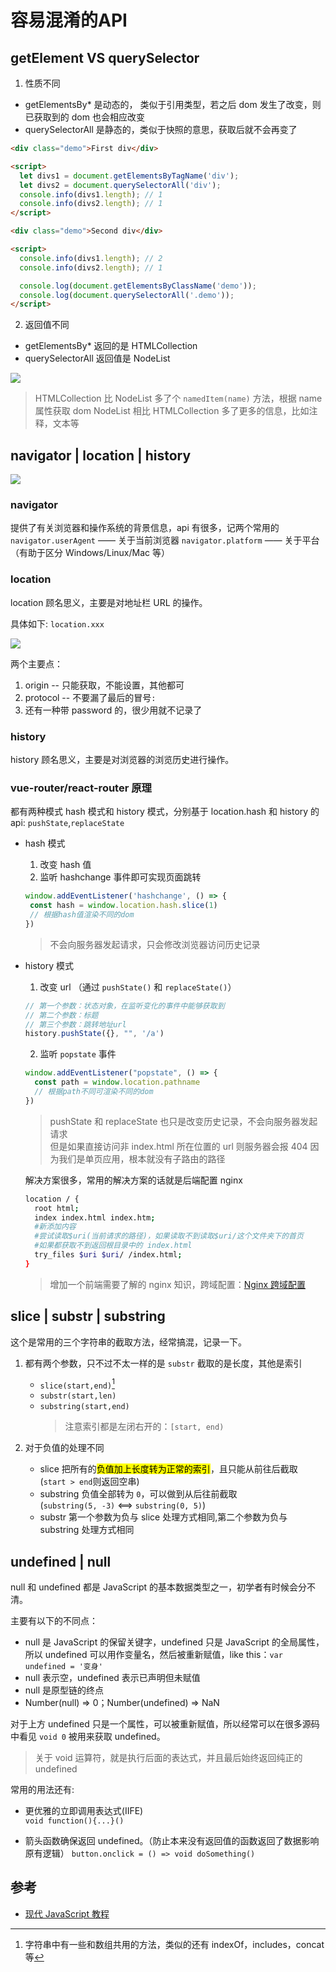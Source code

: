# 容易混淆的API


## getElement VS querySelector

1. 性质不同

- getElementsBy\* 是动态的， 类似于引用类型，若之后 dom 发生了改变，则已获取到的 dom 也会相应改变
- querySelectorAll 是静态的，类似于快照的意思，获取后就不会再变了

```html
<div class="demo">First div</div>

<script>
  let divs1 = document.getElementsByTagName('div');
  let divs2 = document.querySelectorAll('div');
  console.info(divs1.length); // 1
  console.info(divs2.length); // 1
</script>

<div class="demo">Second div</div>

<script>
  console.info(divs1.length); // 2
  console.info(divs2.length); // 1

  console.log(document.getElementsByClassName('demo'));
  console.log(document.querySelectorAll('.demo'));
</script>
```

2. 返回值不同

- getElementsBy\* 返回的是 HTMLCollection
- querySelectorAll 返回值是 NodeList

![](https://cdn.jsdelivr.net/gh/yokiizx/picgo@main/img/20220918155922.png)

> HTMLCollection 比 NodeList 多了个 `namedItem(name)` 方法，根据 name 属性获取 dom
> NodeList 相比 HTMLCollection 多了更多的信息，比如注释，文本等

## navigator | location | history

![](https://cdn.jsdelivr.net/gh/yokiizx/picgo@main/img/20220918151505.png)

### navigator

提供了有关浏览器和操作系统的背景信息，api 有很多，记两个常用的
`navigator.userAgent` —— 关于当前浏览器
`navigator.platform` —— 关于平台（有助于区分 Windows/Linux/Mac 等）

### location

location 顾名思义，主要是对地址栏 URL 的操作。

具体如下: `location.xxx`

![](https://cdn.jsdelivr.net/gh/yokiizx/picgo@main/img/20220918164450.png)

两个主要点：

1. origin -- 只能获取，不能设置，其他都可
2. protocol -- 不要漏了最后的冒号`:`
3. 还有一种带 password 的，很少用就不记录了

### history

history 顾名思义，主要是对浏览器的浏览历史进行操作。

### vue-router/react-router 原理

都有两种模式 hash 模式和 history 模式，分别基于 location.hash 和 history 的 api: `pushState`,`replaceState`

- hash 模式

  1. 改变 hash 值
  2. 监听 hashchange 事件即可实现页面跳转

  ```js
  window.addEventListener('hashchange', () => {
   const hash = window.location.hash.slice(1)
   // 根据hash值渲染不同的dom
  })
  ```

  > 不会向服务器发起请求，只会修改浏览器访问历史记录

- history 模式

  1. 改变 url （通过 `pushState()` 和 `replaceState()`）

  ```js
  // 第一个参数：状态对象，在监听变化的事件中能够获取到
  // 第二个参数：标题
  // 第三个参数：跳转地址url
  history.pushState({}, "", '/a')
  ```

  2. 监听 `popstate` 事件

  ```js
  window.addEventListener("popstate", () => {
    const path = window.location.pathname
    // 根据path不同可渲染不同的dom
  })
  ```

  > pushState 和 replaceState 也只是改变历史记录，不会向服务器发起请求  
  > 但是如果直接访问非 index.html 所在位置的 url 则服务器会报 404 因为我们是单页应用，根本就没有子路由的路径

  解决方案很多，常用的解决方案的话就是后端配置 nginx

  ```sh
  location / {
    root html;
    index index.html index.htm;
    #新添加内容
    #尝试读取$uri(当前请求的路径)，如果读取不到读取$uri/这个文件夹下的首页
    #如果都获取不到返回根目录中的 index.html
    try_files $uri $uri/ /index.html;
  }
  ```

  > 增加一个前端需要了解的 nginx 知识，跨域配置：[Nginx 跨域配置](https://www.cnblogs.com/itzgr/p/13343387.html)

## slice | substr | substring

这个是常用的三个字符串的截取方法，经常搞混，记录一下。

1. 都有两个参数，只不过不太一样的是 `substr` 截取的是长度，其他是索引

   - `slice(start,end)`[^1]
   - `substr(start,len)`
   - `substring(start,end)`
     > 注意索引都是左闭右开的：`[start, end)`

2. 对于负值的处理不同
   - slice 把所有的<mark>负值加上长度转为正常的索引</mark>，且只能从前往后截取  
     (`start > end`则返回空串)
   - substring 负值全部转为 `0`，可以做到从后往前截取  
     (`substring(5, -3)` <==> `substring(0, 5)`)
   - substr 第一个参数为负与 slice 处理方式相同,第二个参数为负与 substring 处理方式相同

[^1]: 字符串中有一些和数组共用的方法，类似的还有 indexOf，includes，concat 等

## undefined | null

null 和 undefined 都是 JavaScript 的基本数据类型之一，初学者有时候会分不清。

主要有以下的不同点：

- null 是 JavaScript 的保留关键字，undefined 只是 JavaScript 的全局属性，所以 undefined 可以用作变量名，然后被重新赋值，like this：`var undefined = '变身'`
- null 表示空，undefined 表示已声明但未赋值
- null 是原型链的终点
- Number(null) => 0；Number(undefined) => NaN

对于上方 undefined 只是一个属性，可以被重新赋值，所以经常可以在很多源码中看见 `void 0` 被用来获取 undefined。

> 关于 void 运算符，就是执行后面的表达式，并且最后始终返回纯正的 undefined

常用的用法还有:

- 更优雅的立即调用表达式(IIFE)  
  `void function(){...}()`

- 箭头函数确保返回 undefined。（防止本来没有返回值的函数返回了数据影响原有逻辑）
  `button.onclick = () => void doSomething()`

## 参考

- [现代 JavaScript 教程](https://zh.javascript.info/document)

